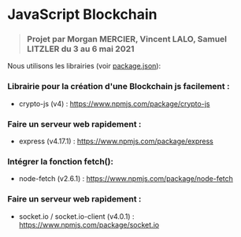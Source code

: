 # JavaScript Blockchain
> ### Projet par Morgan MERCIER, Vincent LALO, Samuel LITZLER du 3 au 6 mai 2021

Nous utilisons les librairies (voir [package.json](./package.json)): 
### Librairie pour la création d'une Blockchain js facilement : 
- crypto-js (v4) : https://www.npmjs.com/package/crypto-js

### Faire un serveur web rapidement : 
- express (v4.17.1) : https://www.npmjs.com/package/express

### Intégrer la fonction fetch(): 
- node-fetch (v2.6.1) : https://www.npmjs.com/package/node-fetch

### Faire un serveur web rapidement : 
- socket.io / socket.io-client (v4.0.1) : https://www.npmjs.com/package/socket.io

